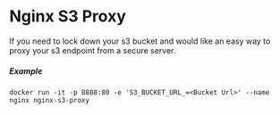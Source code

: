 # Nginx S3 Proxy

If you need to lock down your s3 bucket and would like an easy way to proxy your s3 endpoint from a secure server.


 
##### Example  
``` docker run -it -p 8888:80 -e 'S3_BUCKET_URL_=<Bucket Url>' --name nginx nginx-s3-proxy ```
